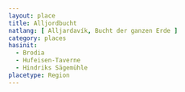 ```yaml
---
layout: place
title: Alljordbucht
natlang: [ Alljardavík, Bucht der ganzen Erde ]
category: places
hasinit:
  - Brodia
  - Hufeisen-Taverne
  - Hindriks Sägemühle
placetype: Region
---
```

